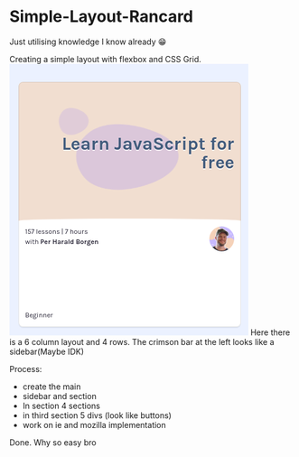 # Simple-Layout-Rancard
Just utilising knowledge I know already 😁

Creating a simple layout with flexbox and CSS Grid.
![Simple Layout](Screenshot_2021-06-16_10-07-47.png) 
Here there is a 6 column layout and 4 rows.
The crimson bar at the left looks like a sidebar(Maybe IDK)

Process:
* create the main
* sidebar and section
* In section 4 sections
* in third section 5 divs (look like buttons)
* work on ie and mozilla implementation

Done. Why so easy bro
